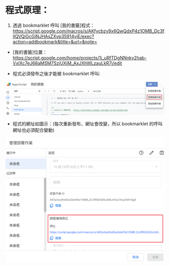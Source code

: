# 程式原理：

1. 透過 bookmarklet 呼叫 [我的書籤]程式：
https://script.google.com/macros/s/AKfycbzy9x6QwQdxP4z1OMB_Dc3fllQVQiGcGiNJHAsZXvp35914yjE/exec?action=addbookmark&title=&url=&note=

* [我的書籤]位置：
https://script.google.com/home/projects/1j_uRfTDgNNnky2hab-VxIXc7eJ68aMSM7SzjUXiM_AxJXhWLzauLkR7j/edit

* 程式必須發布之後才能被 bookmarklet 呼叫: 

![alt text](https://raw.githubusercontent.com/arphen/mybookmark/master/img/deploy_as_webapp1.png)

* 程式的網址如圖示：(每次重新發布，網址會改變，所以 bookmarklet 的呼叫網址也必須配合變動)

![alt text](https://raw.githubusercontent.com/arphen/mybookmark/master/img/deploy_as_webapp2.png)

